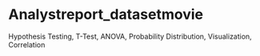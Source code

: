 # Analystreport_datasetmovie
Hypothesis Testing, T-Test, ANOVA, Probability Distribution, Visualization, Correlation
